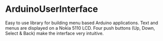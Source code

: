 # ArduinoUserInterface
Easy to use library for building menu based Arduino applications.  Text and menus are displayed on a Nokia 5110 LCD.  Four push buttons (Up, Down, Select &amp; Back) make the interface very intuitive.
